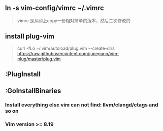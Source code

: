 ## ln -s vim-config/vimrc ~/.vimrc
> vimrc 是从网上copy一份相对简单的版本，然后二次修改的

## install plug-vim
> curl -fLo ~/.vim/autoload/plug.vim --create-dirs \
    https://raw.githubusercontent.com/junegunn/vim-plug/master/plug.vim

## :PlugInstall

## :GoInstallBinaries

### Install everything else vim can not find: llvm/clangd/ctags and so on
### Vim version >= 8.19

